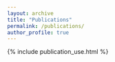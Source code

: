 ```yaml
---
layout: archive
title: "Publications"
permalink: /publications/
author_profile: true
---
```


<!-- {% include archive-single.html %} -->

{% include publication_use.html %}

<!-- {% for post in site.publications reversed %}
  {% include archive-single.html %}
{% endfor %} -->
